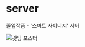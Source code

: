 # server

졸업작품 - '스마트 사이니지' 서버

![갓띵 포스터](https://user-images.githubusercontent.com/31204271/68085412-2a47d680-fe84-11e9-8894-b766d01fa542.png)
